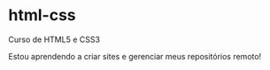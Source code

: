 # html-css
 Curso de HTML5 e CSS3

Estou aprendendo a criar sites e gerenciar meus repositórios remoto!